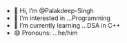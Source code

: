 - 👋 Hi, I’m @Palakdeep-Singh
- 👀 I’m interested in ...Programming
- 🌱 I’m currently learning ...DSA in C++
- 😄 Pronouns: ...he/him
<!---
Palakdeep-Singh/Palakdeep-Singh is a ✨ special ✨ repository because its `README.md` (this file) appears on your GitHub profile.
You can click the Preview link to take a look at your changes.
--->

